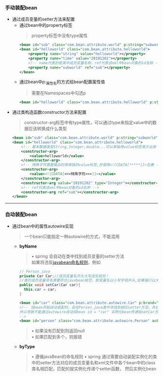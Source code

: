 ### 手动装配bean
  + 通过成员变量的setter方法来配置
    + 通过bean中的property标签
      > property标签中没有type属性
      ```xml
      <bean id="sub" class="com.bean.attribute.world" p:string="subworld"></bean>
      <bean id="helloworld" class="com.bean.attribute.helloworld">
          <property name="string" value="helloworld"></property>
          <property name="time" value="20191202"></property>
          <!-- name代表的是类中成员变量名称，ref代表该xml中bean对象的id名称 -->
          <property name="subworld" ref="sub"></property>
      </bean>
      ```
    + 通过bean中p:<sub>属性名</sub>的方式给bean配置属性值
      > 需要在Namespaces中勾选p
      ```xml
      <bean id="helloworld" class="com.bean.attribute.helloworld" p:string="helloworld" p:time="20191202"></bean>
      ```
  + 通过类构造函数constructor方法来配置
    > constructor-arg标签中有type属性，可以通过type来指定value中的数据应该转换成什么类型
      ```xml
      <bean id="sub" class="com.bean.attribute.world" p:string="subworld"></bean>
      <bean id="helloworld" class="com.bean.attribute.helloworld">
          <!-- 基本数据类型String,Integer,double...可以单独用value标签表示出来 -->
          <constructor-arg>
              <value>helloworld</value>
          </constructor-arg>
          <!-- 特殊字符需要输出时用单独的value标签,并使用<![CDATA[*****]]>包裹 -->
          <constructor-arg>
              <value><![CDATA[<<<特殊字符>>>]]></value>
          </constructor-arg>
          <constructor-arg value="20191202" type="Integer"></constructor-arg>
          <!-- ref代表该xml中bean对象的id名称 -->
          <constructor-arg ref="sub"></constructor-arg>
      </bean>
      ```
---
### 自动装配bean
  + 通过bean中的属性autowire实现
    > 一个bean只能指定一种autowire的方式，不能混用
    + **byName**
      > • spring 会自动在类中找到成员变量的setter方法<br>
        如果将违反[javabean命名规则](https://www.cnblogs.com/sunTin/p/7172932.html)，例如
        ```java
        // Person.java
        private Car Car;//成员变量名开头大写违反规则！
        //类的成员变量命名需要符合javabean规范，即变量名以小写字母开头,如果强行以大写开头，由于命名规则的原因，getCar,setCar,会因为其默认对应的成员变量名称为car，而无法触发setCar和getCar函数，也就是找不到car这个名字的成员变量
        public void setCar(Car car){
          this.car = car;
        }
        ```
        ```xml
        <bean id="car" class="com.bean.attribute.autowire.Car" p:brand="BMW" p:price="300000">
        <!-- 当bean开始自动装配时，会在Person.java类中寻找到相应setter方法，并且通过setCar对应的成员变量名为car，但是定义的成员变量名却为Car 
        所以导致不能通过autowire自动将bean id = "car" 实例化bean传递给setCar方法注入装配，Person实例化后的Car属性仍旧为null
        -->
        <bean id="person" class="com.bean.attribute.autowire.Person" autowire="byName"></bean>
        ```
      > • 如果没有匹配到则返回null<br>
      > • 如果匹配到多个，则报错
    + **byType**
      > • 遵循javaBean的命名规则
      > • spring 通过需要自动装配实例化的类中的setter方法对应的成员变量名和xml文件中各个bean中的class类名相匹配，匹配的就实例化传递个setter函数，          然后实例化bean
